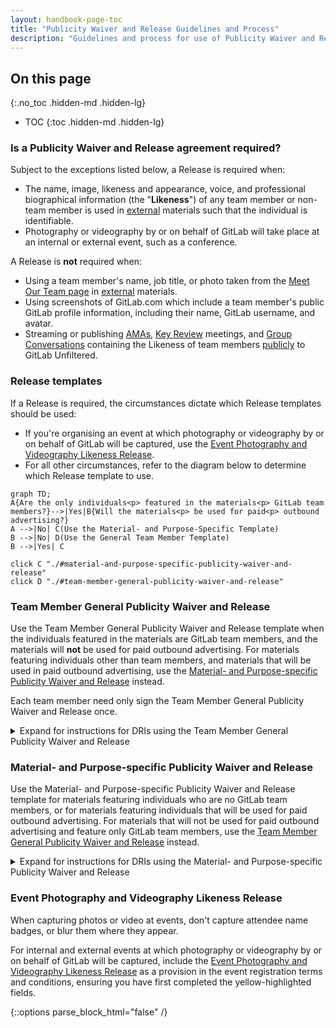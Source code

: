 ```yaml
---
layout: handbook-page-toc
title: "Publicity Waiver and Release Guidelines and Process"
description: "Guidelines and process for use of Publicity Waiver and Release agreements"
---
```

## On this page
{:.no_toc .hidden-md .hidden-lg}

- TOC
{:toc .hidden-md .hidden-lg}

### Is a Publicity Waiver and Release agreement required?

Subject to the exceptions listed below, a Release is required when:  
- The name, image, likeness and appearance, voice, and professional biographical information (the "**Likeness**") of any team member or non-team member is used in [external](/handbook/legal/materials-legal-review-process/#external-vs-internal-use) materials such that the individual is identifiable.
- Photography or videography by or on behalf of GitLab will take place at an internal or external event, such as a conference. 

A Release is **not** required when:
- Using a team member's name, job title, or photo taken from the [Meet Our Team page](about.gitlab.com/company/team/) in [external](/handbook/legal/materials-legal-review-process/#external-vs-internal-use) materials.
- Using screenshots of GitLab.com which include a team member's public GitLab profile information, including their name, GitLab username, and avatar.
- Streaming or publishing [AMAs](/handbook/communication/ask-me-anything/), [Key Review](/handbook/key-review/) meetings, and [Group Conversations](/handbook/group-conversations/) containing the Likeness of team members [publicly](/handbook/marketing/marketing-operations/youtube/#visibility) to GitLab Unfiltered.   

### Release templates
If a Release is required, the circumstances dictate which Release templates should be used:
- If you're organising an event at which photography or videography by or on behalf of GitLab will be captured, use the [Event Photography and Videography Likeness Release](./#event-photograph-and-videography-likeness-release).
- For all other circumstances, refer to the diagram below to determine which Release template to use.

```mermaid
graph TD;
A{Are the only individuals<p> featured in the materials<p> GitLab team members?}-->|Yes|B{Will the materials<p> be used for paid<p> outbound advertising?}
A -->|No| C(Use the Material- and Purpose-Specific Template)
B -->|No| D(Use the General Team Member Template)
B -->|Yes| C

click C "./#material-and-purpose-specific-publicity-waiver-and-release"
click D "./#team-member-general-publicity-waiver-and-release"
```

### Team Member General Publicity Waiver and Release
Use the Team Member General Publicity Waiver and Release template when the individuals featured in the materials are GitLab team members, and the materials will **not** be used for paid outbound advertising. For materials featuring individuals other than team members, and materials that will be used in paid outbound advertising, use the [Material- and Purpose-specific Publicity Waiver and Release](./#material--and-purpose-specific-publicity-waiver-and-release) instead.  

Each team member need only sign the Team Member General Publicity Waiver and Release once.

<details>
<summary markdown="span">Expand for instructions for DRIs using the Team Member General Publicity Waiver and Release</summary>
1. Search the [GitLab Team Member General Publicity Waiver and Release Tracker](https://docs.google.com/spreadsheets/d/1fOENNDeCoAzXSdHIcD7GGJnwpUYL1qlqzwB1WbHrdlg/edit#gid=249560389) to determine whether a Release is already in place with the team members featured in the materials. If a Release is in place with all team members featured, no further action is required as the requisite Releases are already in place.

1. If no Release is in place, send the [Team Member General Publicity Waiver and Release form](https://docs.google.com/forms/d/1QACcbwfmEZzGSvBQ-UzPtQjsgduSxy5B5cV-C0DUmWs/edit) to all team members feaured in the materials.
1. Team members featured in the materials review the Release and complete the form.
1. Once all team members featured in the materials have completed the form accepting the Release, verify this in the [Tracker](https://docs.google.com/spreadsheets/d/1fOENNDeCoAzXSdHIcD7GGJnwpUYL1qlqzwB1WbHrdlg/edit#gid=249560389).
</details>

### Material- and Purpose-specific Publicity Waiver and Release
Use the Material- and Purpose-specific Publicity Waiver and Release template for materials featuring individuals who are no GitLab team members, or for materials featuring individuals that will be used for paid outbound advertising. For materials that will not be used for paid outbound advertising and feature only GitLab team members, use the [Team Member General Publicity Waiver and Release](./#team-member-general-publicity-waiver-and-release) instead.

<details>
<summary markdown="span">Expand for instructions for DRIs using the Material- and Purpose-specific Publicity Waiver and Release</summary>
1. If you don't have DocuSign access, open an [Access Request](/handbook/business-technology/team-member-enablement/onboarding-access-requests/access-requests/) to get it.

1. Once you has DocuSign access, access the [Material- and Purpose-specific Publicity Waiver and Release template](https://app.docusign.com/templates/details/0716de66-3f1e-4969-b305-4562b9af665d).
1. Click `USE`.
1. On the `Recipients` page:
   - Under `DRI`, enter your name and GitLab email address;
   - Under `Signatory` enter the name and email address of the individuals featured in the materials who needs to sign the Release; and
   - Under `Email Message`, enter a message to the signatory explaining the purpose of the Release and asking them to sign it.
1. Click `ADVANCED EDIT`. 
1. On the following page, click `NEXT`.
1. On page 2 of the Release, you as the DRI, complete the definition of `Materials`:
    - Describe the specific topic(s) that the materials covers, e.g., "Video: Jane Doe discusses the topic, "Explaining Kubernetes." 
1. On page 2 of the Release, you as the DRI, complete the definition of `Authorized Purposes`:
    - All purposes
    - Describe a specific purpose, e.g., "Video: For use in 2022 - 2023 Partner campaigns." (Note that if you include a specified purpose, the material can only be used for the specific purpose, and no other.) 
1. Click `SEND`.
1. You will be notified by email when the Signatory has signed the Release.
1. Upload the signed Release to the relevant issue.  If there's no issue, send a copy of the signed Release to intellectualproperty@gitlab.com.
1. Repeat this process for each individual appearing in the materials. If you need to obtain Releases for the same materials from 10 or more individuals, reach out to [#legal in Slack](https://app.slack.com/client/T02592416/C78E74A6L) to discuss bulk sending.   
</details>

### Event Photography and Videography Likeness Release
When capturing photos or video at events, don't capture attendee name badges, or blur them where they appear.

For internal and external events at which photography or videography by or on behalf of GitLab will be captured, include the [Event Photography and Videography Likeness Release](https://docs.google.com/document/d/11ihdyShiPngTZg9gtl2LvoU6Uixp2ohEE5mVQEv18NM/edit) as a provision in the event registration terms and conditions, ensuring you have first completed the yellow-highlighted fields.

{::options parse_block_html="false" /}
